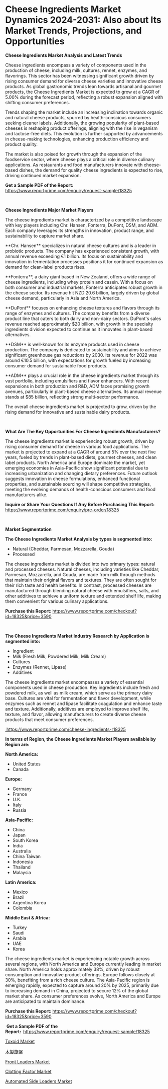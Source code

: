 <p><h1>Cheese Ingredients Market Dynamics 2024-2031: Also about Its Market Trends, Projections, and Opportunities</h1></p><p><strong>Cheese Ingredients Market Analysis and Latest Trends</strong></p>
<p><p>Cheese ingredients encompass a variety of components used in the production of cheese, including milk, cultures, rennet, enzymes, and flavorings. This sector has been witnessing significant growth driven by rising consumer demand for diverse cheese varieties and innovative cheese products. As global gastronomic trends lean towards artisanal and gourmet products, the Cheese Ingredients Market is expected to grow at a CAGR of 5.00% during the forecast period, reflecting a robust expansion aligned with shifting consumer preferences. </p><p>Trends shaping the market include an increasing inclination towards organic and natural cheese products, spurred by health-conscious consumers seeking cleaner labels. Additionally, the growing popularity of plant-based cheeses is reshaping product offerings, aligning with the rise in veganism and lactose-free diets. This evolution is further supported by advancements in cheese-making technologies, enhancing production efficiency and product quality. </p><p>The market is also poised for growth through the expansion of the foodservice sector, where cheese plays a critical role in diverse culinary applications. As restaurants and food manufacturers innovate with cheese-based dishes, the demand for quality cheese ingredients is expected to rise, driving continued market expansion.</p></p>
<p><strong>Get a Sample PDF of the Report:&nbsp;</strong> <a href="https://www.reportprime.com/enquiry/request-sample/18325?utm_campaign=1105&utm_medium=2&utm_source=Github&utm_content=ia&utm_term=21112024&utm_id=cheese-ingredients">https://www.reportprime.com/enquiry/request-sample/18325</a></p>
<p>&nbsp;</p>
<p><strong>Cheese Ingredients Major Market Players</strong></p>
<p><p>The cheese ingredients market is characterized by a competitive landscape with key players including Chr. Hansen, Fonterra, DuPont, DSM, and ADM. Each company leverages its strengths in innovation, product range, and sustainability to capture market share.</p><p>**Chr. Hansen** specializes in natural cheese cultures and is a leader in probiotic products. The company has experienced consistent growth, with annual revenue exceeding €1 billion. Its focus on sustainability and innovation in fermentation processes positions it for continued expansion as demand for clean-label products rises.</p><p>**Fonterra**, a dairy giant based in New Zealand, offers a wide range of cheese ingredients, including whey protein and casein. With a focus on both consumer and industrial markets, Fonterra anticipates robust growth in the cheese sector. Its revenue hit NZD 20.6 billion, largely driven by global cheese demand, particularly in Asia and North America.</p><p>**DuPont** focuses on enhancing cheese textures and flavors through its range of enzymes and cultures. The company benefits from a diverse product line that caters to both dairy and non-dairy sectors. DuPont's sales revenue reached approximately $20 billion, with growth in the specialty ingredients division expected to continue as it innovates in plant-based alternatives.</p><p>**DSM** is well-known for its enzyme products used in cheese production. The company is dedicated to sustainability and aims to achieve significant greenhouse gas reductions by 2030. Its revenue for 2022 was around €10.5 billion, with expectations for growth fueled by increasing consumer demand for sustainable food products.</p><p>**ADM** plays a crucial role in the cheese ingredients market through its vast portfolio, including emulsifiers and flavor enhancers. With recent expansions in both production and R&D, ADM faces promising growth avenues, particularly in plant-based cheese alternatives. Its annual revenue stands at $85 billion, reflecting strong multi-sector performance.</p><p>The overall cheese ingredients market is projected to grow, driven by the rising demand for innovative and sustainable dairy products.</p></p>
<p>&nbsp;</p>
<p><strong>What Are The Key Opportunities For Cheese Ingredients Manufacturers?</strong></p>
<p><p>The cheese ingredients market is experiencing robust growth, driven by rising consumer demand for cheese in various food applications. The market is projected to expand at a CAGR of around 5% over the next five years, fueled by trends in plant-based diets, gourmet cheeses, and clean label products. North America and Europe dominate the market, yet emerging economies in Asia-Pacific show significant potential due to increasing urbanization and changing dietary preferences. Future outlook suggests innovation in cheese formulations, enhanced functional properties, and sustainable sourcing will shape competitive strategies, meeting the evolving demands of health-conscious consumers and food manufacturers alike.</p></p>
<p><strong>Inquire or Share Your Questions If Any Before Purchasing This Report:</strong> <a href="https://www.reportprime.com/enquiry/pre-order/18325?utm_campaign=1105&utm_medium=2&utm_source=Github&utm_content=ia&utm_term=21112024&utm_id=cheese-ingredients">https://www.reportprime.com/enquiry/pre-order/18325</a></p>
<p>&nbsp;</p>
<p><strong>Market Segmentation</strong></p>
<p><strong>The Cheese Ingredients Market Analysis by types is segmented into:</strong></p>
<p><ul><li>Natural (Cheddar, Parmesan, Mozzarella, Gouda)</li><li>Processed</li></ul></p>
<p><p>The cheese ingredients market is divided into two primary types: natural and processed cheeses. Natural cheeses, including varieties like Cheddar, Parmesan, Mozzarella, and Gouda, are made from milk through methods that maintain their original flavors and textures. They are often sought for their rich taste and health benefits. In contrast, processed cheeses are manufactured through blending natural cheese with emulsifiers, salts, and other additives to achieve a uniform texture and extended shelf life, making them convenient for various culinary applications.</p></p>
<p><strong>Purchase this Report:&nbsp;</strong><a href="https://www.reportprime.com/checkout?id=18325&price=3590&utm_campaign=1105&utm_medium=2&utm_source=Github&utm_content=ia&utm_term=21112024&utm_id=cheese-ingredients">https://www.reportprime.com/checkout?id=18325&price=3590</a></p>
<p>&nbsp;</p>
<p><strong>The Cheese Ingredients Market Industry Research by Application is segmented into:</strong></p>
<p><ul><li>Ingredient</li><li>Milk (Fresh Milk, Powdered Milk, Milk Cream)</li><li>Cultures</li><li>Enzymes (Rennet, Lipase)</li><li>Additives</li></ul></p>
<p><p>The cheese ingredients market encompasses a variety of essential components used in cheese production. Key ingredients include fresh and powdered milk, as well as milk cream, which serve as the primary dairy base. Cultures are vital for fermentation and flavor development, while enzymes such as rennet and lipase facilitate coagulation and enhance taste and texture. Additionally, additives are employed to improve shelf life, texture, and flavor, allowing manufacturers to create diverse cheese products that meet consumer preferences.</p></p>
<p><a href="https://www.reportprime.com/cheese-ingredients-r18325?utm_campaign=1105&utm_medium=2&utm_source=Github&utm_content=ia&utm_term=21112024&utm_id=cheese-ingredients">&nbsp;https://www.reportprime.com/cheese-ingredients-r18325</a></p>
<p><strong>In terms of Region, the Cheese Ingredients Market Players available by Region are:</strong></p>
<p>
    <p> <strong> North America: </strong>
        <ul>
            <li>United States</li>
            <li>Canada</li>
        </ul>
        </p> 
    <p> <strong> Europe: </strong>
        <ul>
            <li>Germany</li>
            <li>France</li>
            <li>U.K.</li>
            <li>Italy</li>
            <li>Russia</li>
        </ul>
        </p> 
    <p> <strong> Asia-Pacific: </strong>
        <ul>
            <li>China</li>
            <li>Japan</li>
            <li>South Korea</li>
            <li>India</li>
            <li>Australia</li>
            <li>China Taiwan</li>
            <li>Indonesia</li>
            <li>Thailand</li>
            <li>Malaysia</li>
        </ul>
        </p> 
    <p> <strong> Latin America: </strong>
        <ul>
            <li>Mexico</li>
            <li>Brazil</li>
            <li>Argentina Korea</li>
            <li>Colombia</li>
        </ul>
        </p> 
    <p> <strong> Middle East & Africa: </strong>
        <ul>
            <li>Turkey</li>
            <li>Saudi</li>
            <li>Arabia</li>
            <li>UAE</li>
            <li>Korea</li>
        </ul>
    </p>
    </p>
<p><p>The cheese ingredients market is experiencing notable growth across several regions, with North America and Europe currently leading in market share. North America holds approximately 38%, driven by robust consumption and innovative product offerings. Europe follows closely at 30%, benefiting from a rich cheese culture. The Asia-Pacific region is emerging rapidly, expected to capture around 20% by 2025, primarily due to increasing demand in China, projected to secure 12% of the global market share. As consumer preferences evolve, North America and Europe are anticipated to maintain dominance.</p></p>
<p><strong>Purchase this Report: </strong><a href="https://www.reportprime.com/checkout?id=18325&price=3590&utm_campaign=1105&utm_medium=2&utm_source=Github&utm_content=ia&utm_term=21112024&utm_id=cheese-ingredients">https://www.reportprime.com/checkout?id=18325&price=3590</a></p>
<p>&nbsp;<strong>Get a Sample PDF of the Report:&nbsp;&nbsp;</strong><a href="https://www.reportprime.com/enquiry/request-sample/18325?utm_campaign=1105&utm_medium=2&utm_source=Github&utm_content=ia&utm_term=21112024&utm_id=cheese-ingredients">https://www.reportprime.com/enquiry/request-sample/18325</a></p>
<p><strong></strong></p>
<p><p><a href="https://issuu.com/reportprime-2/docs/toxoid-market-size-2030.pptx_47615921ebd2ae?utm_campaign=1105&utm_medium=2&utm_source=Github&utm_content=ia&utm_term=21112024&utm_id=cheese-ingredients">Toxoid Market</a></p><p><a href="https://github.com/lababdou/Market-Research-Report-List-6/blob/main/455373124812.md?utm_campaign=1105&utm_medium=2&utm_source=Github&utm_content=ia&utm_term=21112024&utm_id=cheese-ingredients">木製旋盤</a></p><p><a href="https://www.linkedin.com/pulse/front-loaders-market-innovations-trends-comprehensive-krl6c?utm_campaign=1105&utm_medium=2&utm_source=Github&utm_content=ia&utm_term=21112024&utm_id=cheese-ingredients">Front Loaders Market</a></p><p><a href="https://issuu.com/reportprime-2/docs/clotting-factor-market-size-2030.pp_f3c6c96476643b?utm_campaign=1105&utm_medium=2&utm_source=Github&utm_content=ia&utm_term=21112024&utm_id=cheese-ingredients">Clotting Factor Market</a></p><p><a href="https://www.linkedin.com/pulse/growth-forecast-automated-side-loaders-market-105-cagr-2024-bxo4c?utm_campaign=1105&utm_medium=2&utm_source=Github&utm_content=ia&utm_term=21112024&utm_id=cheese-ingredients">Automated Side Loaders Market</a></p></p>